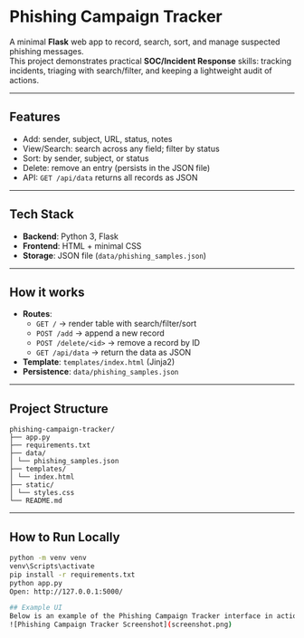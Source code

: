 # Phishing Campaign Tracker

A minimal **Flask** web app to record, search, sort, and manage suspected phishing messages.  
This project demonstrates practical **SOC/Incident Response** skills: tracking incidents, triaging with search/filter, and keeping a lightweight audit of actions.

---

## Features
- Add: sender, subject, URL, status, notes
- View/Search: search across any field; filter by status
- Sort: by sender, subject, or status
- Delete: remove an entry (persists in the JSON file)
- API: `GET /api/data` returns all records as JSON

---

## Tech Stack
- **Backend**: Python 3, Flask
- **Frontend**: HTML + minimal CSS
- **Storage**: JSON file (`data/phishing_samples.json`)

---

## How it works
- **Routes**:
  - `GET /` → render table with search/filter/sort
  - `POST /add` → append a new record
  - `POST /delete/<id>` → remove a record by ID
  - `GET /api/data` → return the data as JSON
- **Template**: `templates/index.html` (Jinja2)
- **Persistence**: `data/phishing_samples.json`

---

## Project Structure
```
phishing-campaign-tracker/
├── app.py
├── requirements.txt
├── data/
│ └── phishing_samples.json
├── templates/
│ └── index.html
├── static/
│ └── styles.css
└── README.md
```



---

## How to Run Locally
```bash
python -m venv venv
venv\Scripts\activate
pip install -r requirements.txt
python app.py
Open: http://127.0.0.1:5000/

## Example UI
Below is an example of the Phishing Campaign Tracker interface in action:
![Phishing Campaign Tracker Screenshot](screenshot.png)


